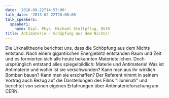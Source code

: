 ```yaml
---
date: '2016-08-22T14:57:00'
talk_date: '2013-02-22T20:00:00'
talk_speakers:
  speaker1:
    name: Dipl. Phys. Michael Stellpflug, OStR
title: Antimaterie - Schöpfung aus dem Nichts!
---
```

Die Urknalltheorie berichtet uns, dass die Schöpfung aus dem Nichts entstand. Nach einem gigantischen Energieblitz entstanden Raum und Zeit und es formierten sich alle heute bekannten Materieteilchen. Doch ursprünglich entstand alles spiegelbildlich: Materie und Antimaterie! Was ist Antimaterie und wohin ist sie verschwunden? Kann man aus ihr wirklich Bomben bauen? Kann man sie erschaffen?
Der Referent nimmt in seinem Vortrag auch Bezug auf die Darstellungen des Films "Illuminati" und berichtet von seinen eigenen Erfahrungen über Antimaterieforschung am CERN.
